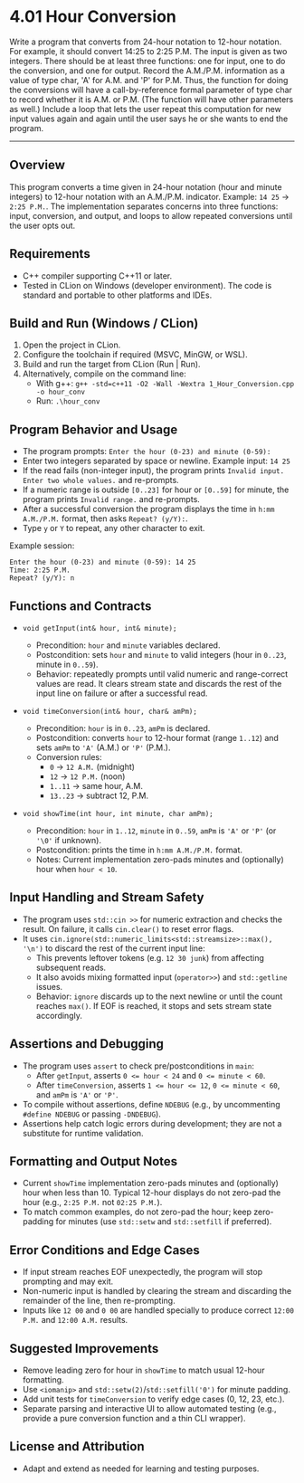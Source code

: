# 4.01 Hour Conversion

Write a program that converts from 24-hour notation to 12-hour notation. For
example, it should convert 14:25 to 2:25 P.M. The input is given as two integers.
There should be at least three functions: one for input, one to do the conversion,
and one for output. Record the A.M./P.M. information as a value of type char,
'A' for A.M. and 'P' for P.M. Thus, the function for doing the conversions will
have a call-by-reference formal parameter of type char to record whether it is A.M.
or P.M. (The function will have other parameters as well.) Include a loop that lets
the user repeat this computation for new input values again and again until the user
says he or she wants to end the program.

---

## Overview
This program converts a time given in 24-hour notation (hour and minute integers) 
to 12-hour notation with an A.M./P.M. indicator. Example: `14 25` -> `2:25 P.M.`. 
The implementation separates concerns into three functions: 
input, conversion, and output, and loops to allow repeated conversions until the user opts out.

## Requirements
- C++ compiler supporting C++11 or later.
- Tested in CLion on Windows (developer environment). The code is standard and portable to other platforms and IDEs.

## Build and Run (Windows / CLion)
1. Open the project in CLion.
2. Configure the toolchain if required (MSVC, MinGW, or WSL).
3. Build and run the target from CLion (Run | Run).
4. Alternatively, compile on the command line:
   - With g++: `g++ -std=c++11 -O2 -Wall -Wextra 1_Hour_Conversion.cpp -o hour_conv`
   - Run: `.\hour_conv`

## Program Behavior and Usage
- The program prompts: `Enter the hour (0-23) and minute (0-59):`
- Enter two integers separated by space or newline. Example input: `14 25`
- If the read fails (non-integer input), the program prints `Invalid input. Enter two whole values.` 
  and re-prompts.
- If a numeric range is outside `[0..23]` for hour or `[0..59]` for minute, the program prints `Invalid range.` and re-prompts.
- After a successful conversion the program displays the time in `h:mm A.M./P.M.` format, then asks `Repeat? (y/Y):`.
- Type `y` or `Y` to repeat, any other character to exit.

Example session:
```
Enter the hour (0-23) and minute (0-59): 14 25
Time: 2:25 P.M.
Repeat? (y/Y): n
```

## Functions and Contracts
- `void getInput(int& hour, int& minute);`
  - Precondition: `hour` and `minute` variables declared.
  - Postcondition: sets `hour` and `minute` to valid integers (hour in `0..23`, minute in `0..59`).
  - Behavior: repeatedly prompts until valid numeric and range-correct values are read. 
    It clears stream state and discards the rest of the input line on failure or after a successful read.

- `void timeConversion(int& hour, char& amPm);`
  - Precondition: `hour` is in `0..23`, `amPm` is declared.
  - Postcondition: converts `hour` to 12-hour format (range `1..12`) and sets `amPm` to `'A'` (A.M.) or `'P'` (P.M.).
  - Conversion rules:
    - `0` -> `12 A.M.` (midnight)
    - `12` -> `12 P.M.` (noon)
    - `1..11` -> same hour, A.M.
    - `13..23` -> subtract 12, P.M.

- `void showTime(int hour, int minute, char amPm);`
  - Precondition: `hour` in `1..12`, `minute` in `0..59`, `amPm` is `'A'` or `'P'` (or `'\0'` if unknown).
  - Postcondition: prints the time in `h:mm A.M./P.M.` format.
  - Notes: Current implementation zero-pads minutes and (optionally) hour when `hour < 10`.

## Input Handling and Stream Safety
- The program uses `std::cin >>` for numeric extraction and checks the result. On failure, it calls `cin.clear()` to reset error flags.
- It uses `cin.ignore(std::numeric_limits<std::streamsize>::max(), '\n')` to discard the rest of the current input line:
  - This prevents leftover tokens (e.g. `12 30 junk`) from affecting subsequent reads.
  - It also avoids mixing formatted input (`operator>>`) and `std::getline` issues.
  - Behavior: `ignore` discards up to the next newline or until the count reaches `max()`. If EOF is reached, it stops and sets stream state accordingly.

## Assertions and Debugging
- The program uses `assert` to check pre/postconditions in `main`:
  - After `getInput`, asserts `0 <= hour < 24` and `0 <= minute < 60`.
  - After `timeConversion`, asserts `1 <= hour <= 12`, `0 <= minute < 60`, and `amPm` is `'A'` or `'P'`.
- To compile without assertions, define `NDEBUG` (e.g., by uncommenting `#define NDEBUG` or passing `-DNDEBUG`).
- Assertions help catch logic errors during development; they are not a substitute for runtime validation.

## Formatting and Output Notes
- Current `showTime` implementation zero-pads minutes and (optionally) hour when less than 10. Typical 12-hour displays do not zero-pad the hour (e.g., `2:25 P.M.` not `02:25 P.M.`).
- To match common examples, do not zero-pad the hour; keep zero-padding for minutes (use `std::setw` and `std::setfill` if preferred).

## Error Conditions and Edge Cases
- If input stream reaches EOF unexpectedly, the program will stop prompting and may exit.
- Non-numeric input is handled by clearing the stream and discarding the remainder of the line, then re-prompting.
- Inputs like `12 00` and `0 00` are handled specially to produce correct `12:00 P.M.` and `12:00 A.M.` results.

## Suggested Improvements
- Remove leading zero for hour in `showTime` to match usual 12-hour formatting.
- Use `<iomanip>` and `std::setw(2)`/`std::setfill('0')` for minute padding.
- Add unit tests for `timeConversion` to verify edge cases (0, 12, 23, etc.).
- Separate parsing and interactive UI to allow automated testing (e.g., provide a pure conversion function and a thin CLI wrapper).

## License and Attribution
- Adapt and extend as needed for learning and testing purposes.

